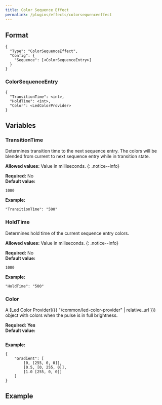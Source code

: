 ```yaml
---
title: Color Sequence Effect
permalink: /plugins/effects/colorsequenceeffect
---
```


## Format

~~~
{
  "Type": "ColorSequenceEffect",
  "Config": {
    "Sequence": [<ColorSequenceEntry>]
  }
}
~~~

### ColorSequenceEntry
~~~
{
  "TransitionTime": <int>,
  "HoldTime": <int>,
  "Color": <LedColorProvider>
}
~~~

## Variables

### TransitionTime
<div class="variable-block" markdown="block">

Determines transition time to the next sequence entry.
The colors will be blended from current to next sequence entry while in transition state.

**Allowed values:** Value in milliseconds.
{: .notice--info}

**Required:** No<br>
**Default value:**
~~~
1000
~~~
**Example:**
~~~
"TransitionTime": "500"
~~~

</div>

### HoldTime
<div class="variable-block" markdown="block">

Determines hold time of the current sequence entry colors.

**Allowed values:** Value in miliseconds.
{: .notice--info}

**Required:** No<br>
**Default value:**
~~~
1000
~~~
**Example:**
~~~
"HoldTime": "500"
~~~

</div>

### Color
<div class="variable-block" markdown="block">

A [Led Color Provider]({{ "/common/led-color-provider" | relative_url }}) object with colors when the pulse is in full brightness.

**Required:** **Yes**<br>
**Default value:**
~~~
~~~
**Example:**
~~~
{
    "Gradient": [
        [0, [255, 0, 0]],
        [0.5, [0, 255, 0]],
        [1.0 [255, 0, 0]]
    ]
}
~~~

</div>

## Example

~~~
~~~